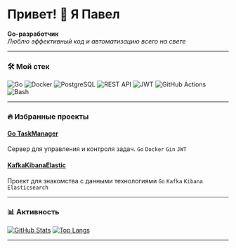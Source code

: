 # Привет! 👋 Я Павел 

**Go-разработчик**  
*Люблю эффективный код и автоматизацию всего на свете*

---

### 🛠️ Мой стек
![Go](https://img.shields.io/badge/-Go-00ADD8?logo=go&logoColor=white)
![Docker](https://img.shields.io/badge/-Docker-2496ED?logo=docker)
![PostgreSQL](https://img.shields.io/badge/-PostgreSQL-4169E1?logo=postgresql)
![REST API](https://img.shields.io/badge/-REST%20API-FF6F61?logoColor=white)
![JWT](https://img.shields.io/badge/-JWT-000000?logo=jsonwebtokens)
![GitHub Actions](https://img.shields.io/badge/-CI%2FCD-2088FF?logo=githubactions)
![Bash](https://img.shields.io/badge/-Bash-4EAA25?logo=gnubash)

---

### 🔥 Избранные проекты
#### [Go TaskManager](https://github.com/paxaf/TaskManager)
Сервер для управления и контроля задач. 
`Go` `Docker` `Gin` `JWT`

#### [KafkaKibanaElastic](https://github.com/paxaf/github-actions-template)
Проект для знакомства с данными технологиями
`Go` `Kafka` `Kibana` `Elasticsearch`

---

### 📊 Активность
[![GitHub Stats](https://github-readme-stats.vercel.app/api?username=paxaf&show_icons=true&theme=radical&hide=issues)](https://github.com/paxaf)
[![Top Langs](https://github-readme-stats.vercel.app/api/top-langs/?username=paxaf&layout=compact&theme=radical)](https://github.com/paxaf)

---
